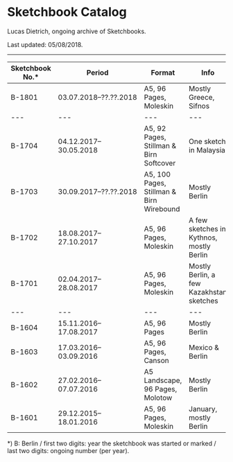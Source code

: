 # Sketchbook Catalog

Lucas Dietrich, ongoing archive of Sketchbooks.

Last updated: 05/08/2018.

---

| Sketchbook No.* | Period | Format | Info | Digitized |
| --- | --- | --- | --- | --- |
| B-1801 | 03.07.2018–??.??.2018 | A5, 96 Pages, Moleskin | Mostly Greece, Sifnos | No
| --- | --- | --- | --- | --- |
| B-1704 | 04.12.2017–30.05.2018 | A5, 92 Pages, Stillman & Birn Softcover | One sketch in Malaysia | No
| B-1703 | 30.09.2017–??.??.2018 | A5, 100 Pages, Stillman & Birn Wirebound | Mostly Berlin
| B-1702 | 18.08.2017–27.10.2017 | A5, 96 Pages, Moleskin | A few sketches in Kythnos, mostly Berlin | No
| B-1701 | 02.04.2017–28.08.2017 | A5, 96 Pages, Moleskin | Mostly Berlin, a few Kazakhstan sketches | No
| --- | --- | --- | --- | --- |
| B-1604 | 15.11.2016–17.08.2017 | A5, 96 Pages | Mostly Berlin | Parts
| B-1603 | 17.03.2016–03.09.2016 | A5, 96 Pages, Canson | Mexico & Berlin | Parts
| B-1602 | 27.02.2016–07.07.2016 | A5 Landscape, 96 Pages, Molotow | Mostly Berlin | Parts
| B-1601 | 29.12.2015–18.01.2016 | A5, 96 Pages, Moleskin | January,  mostly Berlin | Parts

*) B: Berlin / first two digits: year the sketchbook was started or marked / last two digits: ongoing number (per year).
